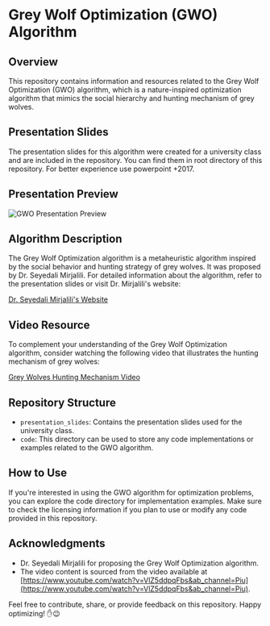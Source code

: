 # Grey Wolf Optimization (GWO) Algorithm

## Overview

This repository contains information and resources related to the Grey Wolf Optimization (GWO) algorithm, which is a nature-inspired optimization algorithm that mimics the social hierarchy and hunting mechanism of grey wolves.

## Presentation Slides

The presentation slides for this algorithm were created for a university class and are included in the repository. You can find them in root directory of this repository. For better experience use powerpoint +2017.

## Presentation Preview

![GWO Presentation Preview](path/to/your/presentation_preview.gif)

## Algorithm Description

The Grey Wolf Optimization algorithm is a metaheuristic algorithm inspired by the social behavior and hunting strategy of grey wolves. It was proposed by Dr. Seyedali Mirjalili. For detailed information about the algorithm, refer to the presentation slides or visit Dr. Mirjalili's website:

[Dr. Seyedali Mirjalili's Website](https://www.alimirjalili.com/)

## Video Resource

To complement your understanding of the Grey Wolf Optimization algorithm, consider watching the following video that illustrates the hunting mechanism of grey wolves:

[Grey Wolves Hunting Mechanism Video](https://www.youtube.com/watch?v=VlZ5ddpqFbs&ab_channel=Piu)

## Repository Structure

- `presentation_slides`: Contains the presentation slides used for the university class.
- `code`: This directory can be used to store any code implementations or examples related to the GWO algorithm.

## How to Use

If you're interested in using the GWO algorithm for optimization problems, you can explore the code directory for implementation examples. Make sure to check the licensing information if you plan to use or modify any code provided in this repository.

## Acknowledgments

- Dr. Seyedali Mirjalili for proposing the Grey Wolf Optimization algorithm.
- The video content is sourced from the video available at [https://www.youtube.com/watch?v=VlZ5ddpqFbs&ab_channel=Piu](https://www.youtube.com/watch?v=VlZ5ddpqFbs&ab_channel=Piu).

Feel free to contribute, share, or provide feedback on this repository. Happy optimizing! ✋😉
